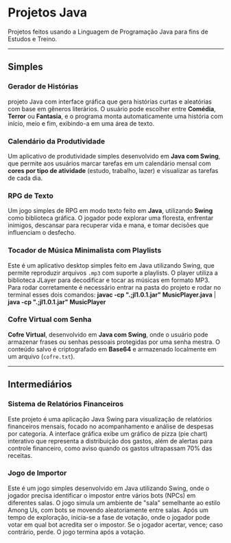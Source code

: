 # Projetos Java
Projetos feitos usando a Linguagem de Programação Java para fins de Estudos e Treino.

---

## Simples

### Gerador de Histórias
projeto Java com interface gráfica que gera histórias curtas e aleatórias com base em gêneros literários. O usuário pode escolher entre **Comédia**, **Terror** ou **Fantasia**, e o programa monta automaticamente uma história com início, meio e fim, exibindo-a em uma área de texto.

### Calendário da Produtividade

Um aplicativo de produtividade simples desenvolvido em **Java com Swing**, que permite aos usuários marcar tarefas em um calendário mensal com **cores por tipo de atividade** (estudo, trabalho, lazer) e visualizar as tarefas de cada dia.

### RPG de Texto

Um jogo simples de RPG em modo texto feito em **Java**, utilizando **Swing** como biblioteca gráfica.
O jogador pode explorar uma floresta, enfrentar inimigos, descansar para recuperar vida e mana, e tomar decisões que influenciam o desfecho.

### Tocador de Música Minimalista com Playlists

Este é um aplicativo desktop simples feito em Java utilizando Swing, que permite reproduzir arquivos `.mp3` com suporte a playlists. O player utiliza a biblioteca JLayer para decodificar e tocar as músicas em formato MP3.
Para rodar corretamente é necessário entrar na pasta do projeto e rodar no terminal esses dois comandos:
**javac -cp ".;jl1.0.1.jar" MusicPlayer.java** | 
**java -cp ".;jl1.0.1.jar" MusicPlayer**

### Cofre Virtual com Senha

**Cofre Virtual**, desenvolvido em **Java com Swing**, onde o usuário pode armazenar frases ou senhas pessoais protegidas por uma senha mestra.
O conteúdo salvo é criptografado em **Base64** e armazenado localmente em um arquivo (`cofre.txt`).

---

## Intermediários

### Sistema de Relatórios Financeiros

Este projeto é uma aplicação Java Swing para visualização de relatórios financeiros mensais, focado no acompanhamento e análise de despesas por categoria. A interface gráfica exibe um gráfico de pizza (pie chart) interativo que representa a distribuição dos gastos, além de alertas para controle financeiro, como aviso quando os gastos ultrapassam 70% das receitas.

### Jogo de Importor

Este é um jogo simples desenvolvido em Java utilizando Swing, onde o jogador precisa identificar o impostor entre vários bots (NPCs) em diferentes salas. O jogo simula um ambiente de "sala" semelhante ao estilo Among Us, com bots se movendo aleatoriamente entre salas.
Após um tempo de exploração, inicia-se a fase de votação, onde o jogador pode votar em qual bot acredita ser o impostor. Se o jogador acertar, vence; caso contrário, perde. O jogo termina após a votação.
